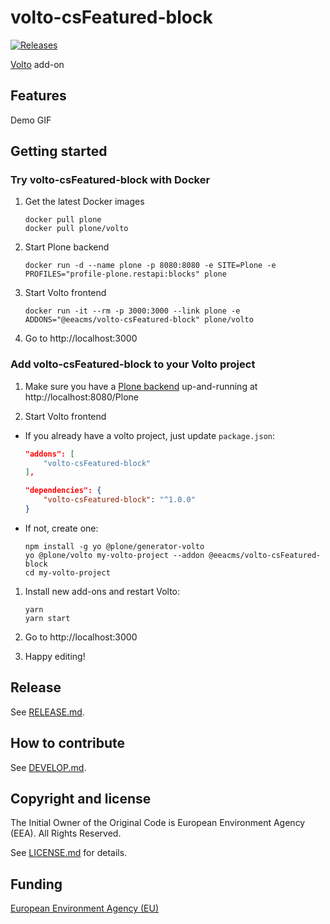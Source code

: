 # volto-csFeatured-block

[![Releases](https://gitlab.com/codesyntax/volto-csFeatured-block/-/badges/release.svg)](https://gitlab.com/codesyntax/volto-csFeatured-block/-/releases/permalink/latest)


[Volto](https://github.com/plone/volto) add-on

## Features

Demo GIF

## Getting started

### Try volto-csFeatured-block with Docker

1. Get the latest Docker images

   ```
   docker pull plone
   docker pull plone/volto
   ```

1. Start Plone backend
   ```
   docker run -d --name plone -p 8080:8080 -e SITE=Plone -e PROFILES="profile-plone.restapi:blocks" plone
   ```

1. Start Volto frontend

   ```
   docker run -it --rm -p 3000:3000 --link plone -e ADDONS="@eeacms/volto-csFeatured-block" plone/volto
   ```

1. Go to http://localhost:3000

### Add volto-csFeatured-block to your Volto project

1. Make sure you have a [Plone backend](https://plone.org/download) up-and-running at http://localhost:8080/Plone

1. Start Volto frontend

* If you already have a volto project, just update `package.json`:

   ```JSON
   "addons": [
       "volto-csFeatured-block"
   ],

   "dependencies": {
       "volto-csFeatured-block": "^1.0.0"
   }
   ```

* If not, create one:

   ```
   npm install -g yo @plone/generator-volto
   yo @plone/volto my-volto-project --addon @eeacms/volto-csFeatured-block
   cd my-volto-project
   ```

1. Install new add-ons and restart Volto:

   ```
   yarn
   yarn start
   ```

1. Go to http://localhost:3000

1. Happy editing!

## Release

See [RELEASE.md](https://github.com/eea/volto-csFeatured-block/blob/master/RELEASE.md).

## How to contribute

See [DEVELOP.md](https://github.com/eea/volto-csFeatured-block/blob/master/DEVELOP.md).

## Copyright and license

The Initial Owner of the Original Code is European Environment Agency (EEA).
All Rights Reserved.

See [LICENSE.md](https://github.com/eea/volto-csFeatured-block/blob/master/LICENSE.md) for details.

## Funding

[European Environment Agency (EU)](http://eea.europa.eu)

